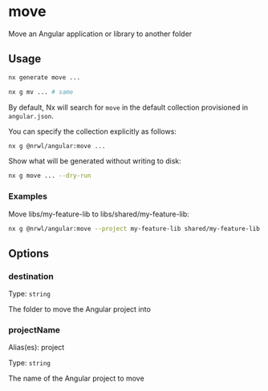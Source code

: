 # move

Move an Angular application or library to another folder

## Usage

```bash
nx generate move ...
```

```bash
nx g mv ... # same
```

By default, Nx will search for `move` in the default collection provisioned in `angular.json`.

You can specify the collection explicitly as follows:

```bash
nx g @nrwl/angular:move ...
```

Show what will be generated without writing to disk:

```bash
nx g move ... --dry-run
```

### Examples

Move libs/my-feature-lib to libs/shared/my-feature-lib:

```bash
nx g @nrwl/angular:move --project my-feature-lib shared/my-feature-lib
```

## Options

### destination

Type: `string`

The folder to move the Angular project into

### projectName

Alias(es): project

Type: `string`

The name of the Angular project to move

